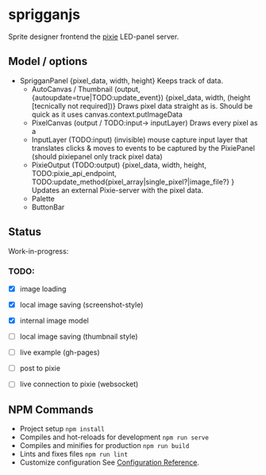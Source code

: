 # sprigganjs

Sprite designer frontend the [pixie](https://github.com/cagedev/pixie) LED-panel server.

## Model / options
- SprigganPanel {pixel_data, width, height}
  Keeps track of data.
  - AutoCanvas / Thumbnail (output, {autoupdate=true|TODO:update_event}) {pixel_data, width, (height [tecnically not required])}
    Draws pixel data straight as is. Should be quick as it uses canvas.context.putImageData
  - PixelCanvas (output / TODO:input-> inputLayer)
    Draws every pixel as a 
  - InputLayer (TODO:input)
    (invisible) mouse capture input layer that translates clicks & moves to events to be captured by the PixiePanel (should pixiepanel only track pixel data)
  - PixieOutput (TODO:output) {pixel_data, width, height, TODO:pixie_api_endpoint, TODO:update_method{pixel_array|single_pixel?|image_file?} }
    Updates an external Pixie-server with the pixel data.
  - Palette
  - ButtonBar

## Status

Work-in-progress:

### TODO:
- [x] image loading
- [x] local image saving (screenshot-style)
- [x] internal image model
- [ ] local image saving (thumbnail style)
- [ ] live example (gh-pages)
- [ ] post to pixie
- [ ] live connection to pixie (websocket)


## NPM Commands
- Project setup `npm install`
- Compiles and hot-reloads for development `npm run serve`
- Compiles and minifies for production `npm run build`
- Lints and fixes files `npm run lint`
- Customize configuration See [Configuration Reference](https://cli.vuejs.org/config/).
